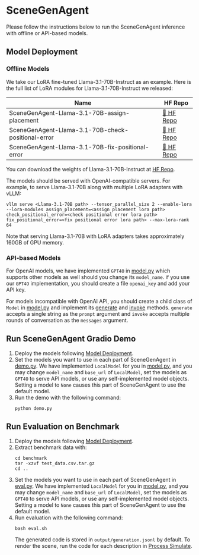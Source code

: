 # SceneGenAgent

Please follow the instructions below to run the SceneGenAgent inference with offline or API-based models.

## Model Deployment

### Offline Models

We take our LoRA fine-tuned Llama-3.1-70B-Instruct as an example. Here is the full list of LoRA modules for Llama-3.1-70B-Instruct we released:

| Name | HF Repo |
|---|---|
| SceneGenAgent-Llama-3.1-70B-assign-placement  | [🤗 HF Repo](https://huggingface.co/Rishubi/SceneGenAgent-Llama-3.1-70B-assign-placement) |
| SceneGenAgent-Llama-3.1-70B-check-positional-error | [🤗 HF Repo](https://huggingface.co/Rishubi/SceneGenAgent-Llama-3.1-70B-check-positional-error) |
| SceneGenAgent-Llama-3.1-70B-fix-positional-error | [🤗 HF Repo](https://huggingface.co/Rishubi/SceneGenAgent-Llama-3.1-70B-fix-positional-error) |

You can download the weights of Llama-3.1-70B-Instruct at [HF Repo](https://huggingface.co/meta-llama/Llama-3.1-70B-Instruct).

The models should be served with OpenAI-compatible servers. For example, to serve Llama-3.1-70B along with multiple LoRA adapters with vLLM:
```shell
vllm serve <Llama-3.1-70B path> --tensor_parallel_size 2 --enable-lora --lora-modules assign_placement=<assign placement lora path> check_positional_error=<check positional error lora path> fix_positional_error=<fix positional error lora path> --max-lora-rank 64
```

Note that serving Llama-3.1-70B with LoRA adapters takes approximately 160GB of GPU memory.

### API-based Models

For OpenAI models, we have implemented `GPT4O` in [model.py](model.py#L84) which supports other models as well should you change its `model_name`. if you use our `GPT4O` implementation, you should create a file `openai_key` and add your API key.

For models incompatible with OpenAI API, you should create a child class of `Model` in [model.py](model.py#L15) and implement its [generate](model.py#L49) and [invoke](model.py#L64) methods. `generate` accepts a single string as the `prompt` argument and `invoke` accepts multiple rounds of conversation as the `messages` argument.

## Run SceneGenAgent Gradio Demo

1. Deploy the models following [Model Deployment](#model-deployment).
2. Set the models you want to use in each part of SceneGenAgent in [demo.py](demo.py#L8). We have implemented `LocalModel` for you in [model.py](model.py#L80), and you may change `model_name` and `base_url` of `LocalModel`, set the models as `GPT4O` to serve API models, or use any self-implemented model objects. Setting a model to `None` causes this part of SceneGenAgent to use the default model.
3. Run the demo with the following command:
   ```shell
   python demo.py
   ```

## Run Evaluation on Benchmark

1. Deploy the models following [Model Deployment](#model-deployment).
2. Extract benchmark data with:
   ```shell
   cd benchmark
   tar -xzvf test_data.csv.tar.gz
   cd ..
   ```
3. Set the models you want to use in each part of SceneGenAgent in [eval.py](eval.py#L11). We have implemented `LocalModel` for you in [model.py](model.py#L80), and you may change `model_name` and `base_url` of `LocalModel`, set the models as `GPT4O` to serve API models, or use any self-implemented model objects. Setting a model to `None` causes this part of SceneGenAgent to use the default model.
4. Run evaluation with the following command:
   ```shell
   bash eval.sh
   ```
   The generated code is stored in `output/generation.jsonl` by default. To render the scene, run the code for each description in [Process Simulate](https://plm.sw.siemens.com/en-US/tecnomatix/products/process-simulate-software/).
